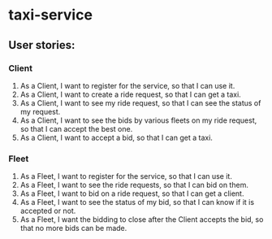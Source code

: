 # taxi-service

## User stories:
### Client
1. As a Client, I want to register for the service, so that I can use it.
2. As a Client, I want to create a ride request, so that I can get a taxi.
3. As a Client, I want to see my ride request, so that I can see the status of my request.
4. As a Client, I want to see the bids by various fleets on my ride request, so that I can accept the best one.
5. As a Client, I want to accept a bid, so that I can get a taxi. 

### Fleet
1. As a Fleet, I want to register for the service, so that I can use it.
2. As a Fleet, I want to see the ride requests, so that I can bid on them.
3. As a Fleet, I want to bid on a ride request, so that I can get a client.
4. As a Fleet, I want to see the status of my bid, so that I can know if it is accepted or not.
5. As a Fleet, I want the bidding to close after the Client accepts the bid, so that no more bids can be made.

